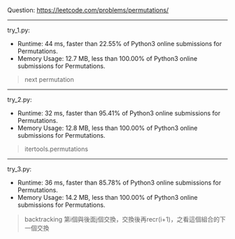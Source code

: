 Question: https://leetcode.com/problems/permutations/

---

try_1.py:
* Runtime: 44 ms, faster than 22.55% of Python3 online submissions for Permutations.
* Memory Usage: 12.7 MB, less than 100.00% of Python3 online submissions for Permutations.

> next permutation

---

try_2.py:
* Runtime: 32 ms, faster than 95.41% of Python3 online submissions for Permutations.
* Memory Usage: 12.8 MB, less than 100.00% of Python3 online submissions for Permutations.

> itertools.permutations

---

try_3.py:
* Runtime: 36 ms, faster than 85.78% of Python3 online submissions for Permutations.
* Memory Usage: 14.2 MB, less than 100.00% of Python3 online submissions for Permutations.

> backtracking
> 第i個與後面j個交換，交換後再recr(i+1)，之看這個組合的下一個交換
